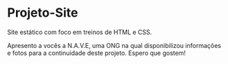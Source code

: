 # Projeto-Site
Site estático com foco em treinos de HTML e CSS.

Apresento a vocês a N.A.V.E, uma ONG na qual disponibilizou informações e fotos para a continuidade deste projeto.
Espero que gostem!
